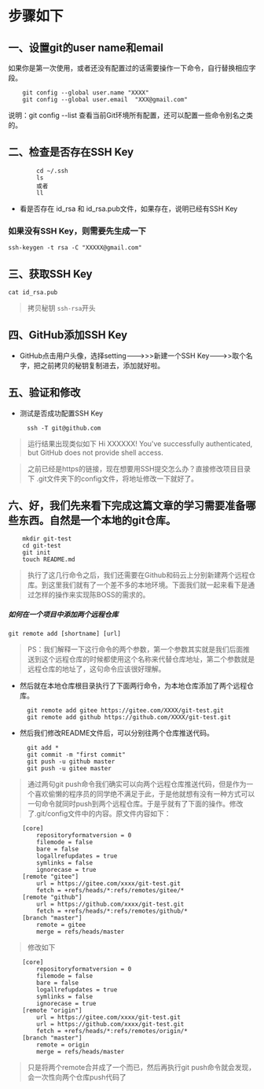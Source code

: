 <!--
 * @Author: your name
 * @Date: 2019-12-04 20:18:52
 * @LastEditTime: 2019-12-04 22:28:14
 * @LastEditors: Please set LastEditors
 * @Description: In User Settings Edit
 * @FilePath: \informal-essay\git-create-link\本地git连接远程github.MD
 -->
# 步骤如下

## 一、设置git的user name和email
如果你是第一次使用，或者还没有配置过的话需要操作一下命令，自行替换相应字段。

        git config --global user.name "XXXX"
        git config --global user.email  "XXX@gmail.com" 

说明：git config --list 查看当前Git环境所有配置，还可以配置一些命令别名之类的。

## 二、检查是否存在SSH Key
            cd ~/.ssh
            ls
            或者
            ll
* 看是否存在 id_rsa 和 id_rsa.pub文件，如果存在，说明已经有SSH Key

### 如果没有SSH Key，则需要先生成一下
    ssh-keygen -t rsa -C "XXXXX@gmail.com"

 ## 三、获取SSH Key
    cat id_rsa.pub
>拷贝秘钥 `ssh-rsa`开头

## 四、GitHub添加SSH Key
* GitHub点击用户头像，选择setting--->>>新建一个SSH Key--->>取个名字，把之前拷贝的秘钥复制进去，添加就好啦。

## 五、验证和修改
* 测试是否成功配置SSH Key

        ssh -T git@github.com

>运行结果出现类似如下
Hi XXXXXX! You've successfully authenticated, but GitHub does not provide shell access.

>之前已经是https的链接，现在想要用SSH提交怎么办？直接修改项目目录下 .git文件夹下的config文件，将地址修改一下就好了。

## 六、好，我们先来看下完成这篇文章的学习需要准备哪些东西。自然是一个本地的git仓库。

        mkdir git-test
        cd git-test
        git init
        touch README.md

>执行了这几行命令之后，我们还需要在Github和码云上分别新建两个远程仓库。到这里我们就有了一个差不多的本地环境。下面我们就一起来看下是通过怎样的操作来实现陈BOSS的需求的。

##### 如何在一个项目中添加两个远程仓库 

    git remote add [shortname] [url]

>PS：我们解释一下这行命令的两个参数，第一个参数其实就是我们后面推送到这个远程仓库的时候都使用这个名称来代替仓库地址，第二个参数就是远程仓库的地址了，这句命令应该很好理解。

* 然后就在本地仓库根目录执行了下面两行命令，为本地仓库添加了两个远程仓库。

        git remote add gitee https://gitee.com/XXXX/git-test.git
        git remote add github https://github.com/XXXX/git-test.git

* 然后我们修改README文件后，可以分别往两个仓库推送代码。

        git add *
        git commit -m "first commit"
        git push -u github master
        git push -u gitee master

>通过两句git push命令我们确实可以向两个远程仓库推送代码，但是作为一个喜欢偷懒的程序员的同学绝不满足于此，于是他就想有没有一种方式可以一句命令就同时push到两个远程仓库。于是乎就有了下面的操作。修改了.git/config文件中的内容。原文件内容如下：
 
        [core]
            repositoryformatversion = 0
            filemode = false
            bare = false
            logallrefupdates = true
            symlinks = false
            ignorecase = true
        [remote "gitee"]
            url = https://gitee.com/xxxx/git-test.git
            fetch = +refs/heads/*:refs/remotes/gitee/*
        [remote "github"]
            url = https://github.com/xxxx/git-test.git
            fetch = +refs/heads/*:refs/remotes/github/*
        [branch "master"]
            remote = gitee
            merge = refs/heads/master

>修改如下

        [core]
            repositoryformatversion = 0
            filemode = false
            bare = false
            logallrefupdates = true
            symlinks = false
            ignorecase = true
        [remote "origin"]
            url = https://gitee.com/xxxx/git-test.git
            url = https://github.com/xxxx/git-test.git
            fetch = +refs/heads/*:refs/remotes/origin/*
        [branch "master"]
            remote = origin
            merge = refs/heads/master

>只是将两个remote合并成了一个而已，然后再执行git push命令就会发现，会一次性向两个仓库push代码了
